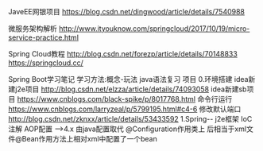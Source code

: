 JaveEE网银项目 https://blog.csdn.net/dingwood/article/details/7540988

微服务架构解析 
http://www.ityouknow.com/springcloud/2017/10/19/micro-service-practice.html

Spring Cloud教程
http://blog.csdn.net/forezp/article/details/70148833
https://springcloud.cc/

Spring Boot学习笔记
学习方法:概念-玩法 java语法复习 项目
0.环境搭建
idea新建j2e项目   http://blog.csdn.net/elzza/article/details/74093058
idea新建sb项目 https://www.cnblogs.com/black-spike/p/8017768.html
命令行运行 https://www.cnblogs.com/larryzeal/p/5799195.html#c4-6
修改默认端口 http://blog.csdn.net/zknxx/article/details/53433592
1.Spring-- j2e框架 
IoC注解   AOP配置 -->4.x 由java配置取代 @Configuration作用类上 后相当于xml文件@Bean作用方法上相对xml中配置了一个bean
